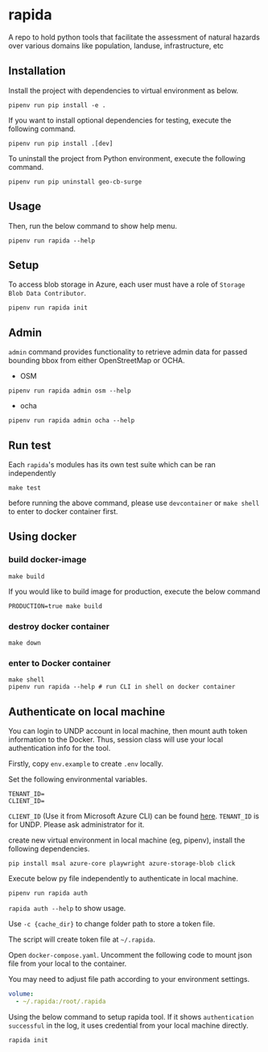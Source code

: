 # rapida
A repo to hold python tools that facilitate the assessment of natural hazards over various domains like population, landuse, infrastructure, etc  

## Installation

Install the project with dependencies to virtual environment as below.

```shell
pipenv run pip install -e .
```

If you want to install optional dependencies for testing, execute the following command.

```shell
pipenv run pip install .[dev]
```

To uninstall the project from Python environment, execute the following command.

```shell
pipenv run pip uninstall geo-cb-surge
```

## Usage

Then, run the below command to show help menu.

```shell
pipenv run rapida --help
```

## Setup

To access blob storage in Azure, each user must have a role of `Storage Blob Data Contributor`.

```shell
pipenv run rapida init
```

## Admin

`admin` command provides functionality to retrieve admin data for passed bounding bbox from either OpenStreetMap or OCHA.

- OSM

```shell
pipenv run rapida admin osm --help
```

- ocha

```shell
pipenv run rapida admin ocha --help
```

## Run test

Each `rapida`'s modules has its own test suite which can be ran independently

```shell
make test
```

before running the above command, please use `devcontainer` or `make shell` to enter to docker container first.

## Using docker

### build docker-image

```shell
make build
```

If you would like to build image for production, execute the below command

```shell
PRODUCTION=true make build
```

### destroy docker container

```shell
make down
```

### enter to Docker container

```shell
make shell
pipenv run rapida --help # run CLI in shell on docker container
```

## Authenticate on local machine

You can login to UNDP account in local machine, then mount auth token information to the Docker. Thus, session class will use your local authentication info for the tool.

Firstly, copy `env.example` to create `.env` locally.

Set the following environmental variables.

```shell
TENANT_ID=
CLIENT_ID=
```

`CLIENT_ID` (Use it from Microsoft Azure CLI) can be found [here](https://learn.microsoft.com/en-us/troubleshoot/entra/entra-id/governance/verify-first-party-apps-sign-in#application-ids-of-commonly-used-microsoft-applications).
`TENANT_ID` is for UNDP. Please ask administrator for it.

create new virtual environment in local machine (eg, pipenv), install the following dependencies.

```shell
pip install msal azure-core playwright azure-storage-blob click
```

Execute below py file independently to authenticate in local machine.

```shell
pipenv run rapida auth
```

`rapida auth --help` to show usage.

Use `-c {cache_dir}` to change folder path to store a token file.

The script will create token file at `~/.rapida`.

Open `docker-compose.yaml`. Uncomment the following code to mount json file from your local to the container.

You may need to adjust file path according to your environment settings.

```yaml
volume:
  - ~/.rapida:/root/.rapida
```

Using the below command to setup rapida tool. If it shows `authentication successful` in the log, it uses credential from your local machine directly.

```shell
rapida init
```